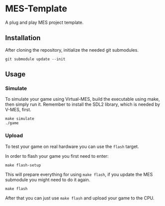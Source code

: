 # MES-Template
A plug and play MES project template.

## Installation

After cloning the repository, initialize the needed git submodules.
```shell
git submodule update --init
```

## Usage

### Simulate
To simulate your game using Virtual-MES, build the executable using make, then simply run it.
Remember to install the SDL2 library, which is needed by V-MES, first.
```shell
make simulate
./game
```

### Upload
To test your game on real hardware you can use the `flash` target.

In order to flash your game you first need to enter:

```shell
make flash-setup
```

This will prepare everything for using `make flash`, if you update the
MES submodule you might need to do it again.

```shell
make flash
```

After that you can just use `make flash` and upload your game to the
CPU.
